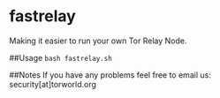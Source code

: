 # fastrelay
Making it easier to run your own Tor Relay Node.

##Usage
`bash fastrelay.sh`

##Notes
If you have any problems feel free to email us: security[at]torworld.org
